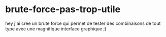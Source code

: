 # brute-force-pas-trop-utile
hey j'ai crée un brute force qui permet de tester des combinaisons de tout type avec une magnifique interface graphique ;)
